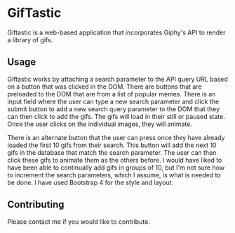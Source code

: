 # GifTastic

Giftastic is a web-based application that incorporates Giphy's API to render a library of gifs.

## Usage

Giftastic works by attaching a search parameter to the API query URL based on a button that was clicked in the DOM. There are buttons that are preloaded to the DOM that are from a list of popular memes. There is an input field where the user can type a new search parameter and click the submit button to add a new search query parameter to the DOM that they can then click to add the gifs. The gifs will load in their still or paused state. Once the user clicks on the individual images, they will animate.

There is an alternate button that the user can press once they have already loaded the first 10 gifs from their search. This button will add the next 10 gifs in the database that match the search parameter. The user can then click these gifs to animate them as the others before. I would have liked to have been able to continually add gifs in groups of 10, but I'm not sure how to increment the search parameters, which I assume, is what is needed to be done. I have used Bootstrap 4 for the style and layout.

## Contributing

Please contact me if you would like to contribute.



